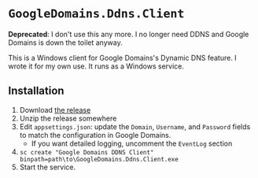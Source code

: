 `GoogleDomains.Ddns.Client`
===========================

**Deprecated**: I don't use this any more. I no longer need DDNS and Google Domains is down the toilet anyway.

This is a Windows client for Google Domains's Dynamic DNS feature. I wrote it for my own use. It runs as a Windows service.

Installation
------------

1. Download [the release](https://github.com/benjamin-hodgson/GoogleDomains.Ddns.Client/releases)
2. Unzip the release somewhere
3. Edit `appsettings.json`: update the `Domain`, `Username`, and `Password` fields to match the configuration in Google Domains.
    * If you want detailed logging, uncomment the `EventLog` section
4. `sc create "Google Domains DDNS Client" binpath=path\to\GoogleDomains.Ddns.Client.exe` 
5. Start the service.
